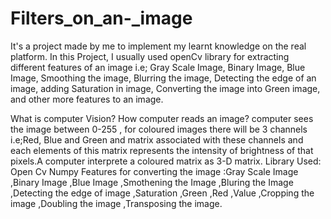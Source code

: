 # Filters_on_an-_image
It's a project made by me to implement my learnt knowledge on the real platform.
In this Project, I usually used openCv library for extracting different features of an image i.e; Gray Scale Image, Binary Image, Blue Image, Smoothing the image, Blurring the image, Detecting the edge of an image, adding Saturation in image, Converting the image into Green image, and other more features to an image.

What is computer Vision? How computer reads an image?
computer sees the image between 0-255 , for coloured images there will be 3 channels i.e;Red, Blue and Green and matrix 
associated with these channels and each elements of this matrix represents the intensity of brightness of that pixels.A 
computer interprete a coloured matrix as 3-D matrix.
Library Used:
	Open Cv	
	Numpy
Features for converting the image
	:Gray Scale Image
	,Binary Image
	,Blue Image
	,Smothening the Image
	,Bluring the Image
	,Detecting the edge of image
	,Saturation
	,Green
	,Red
	,Value
	,Cropping the image
	,Doubling the image
	,Transposing the image.
